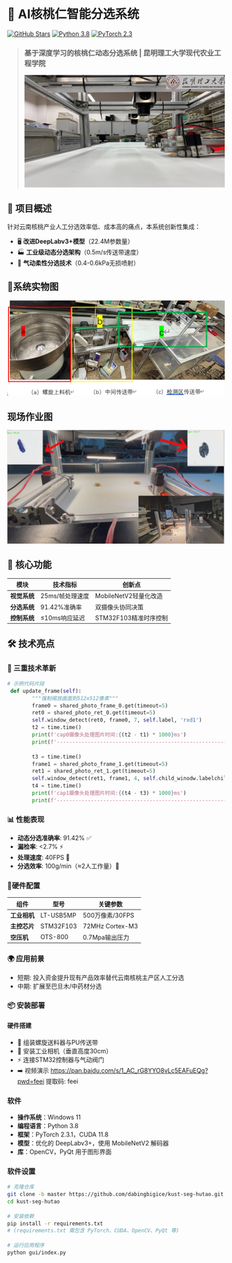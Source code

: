 # 🌰 AI核桃仁智能分选系统

[![GitHub Stars](https://img.shields.io/github/stars/dabingbigice/kust-seg-hutao?style=flat-square)](https://github.com/dabingbigice/kust-seg-hutao)
[![Python 3.8](https://img.shields.io/badge/Python-3.8-blue.svg)](https://www.python.org/)
[![PyTorch 2.3](https://img.shields.io/badge/PyTorch-2.3-red.svg)](https://pytorch.org/)

> ### **基于深度学习的核桃仁动态分选系统 | 昆明理工大学现代农业工程学院**
>
> ![](p3.jpg)

## 📖 项目概述

针对云南核桃产业人工分选效率低、成本高的痛点，本系统创新性集成：

- 🖥️ ​**改进DeepLabv3+模型**​（22.4M参数量）
- 🏭 ​**工业级动态分选架构**​（0.5m/s传送带速度）
- 💨 ​**气动柔性分选技术**​（0.4-0.6kPa无损喷射）

## 🤖系统实物图
![](p1.jpg)
## 现场作业图
![](p2.jpg)
## 🚀 核心功能

| 模块         | 技术指标        | 创新点                |
| ------------ | --------------- | --------------------- |
| **视觉系统**​ | 25ms/帧处理速度 | MobileNetV2轻量化改造 |
| **分选系统**​ | 91.42%准确率    | 双摄像头协同决策      |
| **控制系统**​ | ≤10ms响应延迟   | STM32F103精准时序控制 |

## 🛠️ 技术亮点

### 🌟 三重技术革新

```python
# 示例代码片段
 def update_frame(self):
        """强制缩放画面到512x512像素"""
        frame0 = shared_photo_frame_0.get(timeout=5)
        ret0 = shared_photo_ret_0.get(timeout=5)
        self.window_detect(ret0, frame0, 7, self.label, 'rxd1')
        t2 = time.time()
        print(f'cap0摄像头处理图片时间:{(t2 - t1) * 1000}ms')
        print(f'-----------------------------------------------------------------------')

        t3 = time.time()
        frame1 = shared_photo_frame_1.get(timeout=5)
        ret1 = shared_photo_ret_1.get(timeout=5)
        self.window_detect(ret1, frame1, 4, self.child_winodw.labelchild, 'rxd2')
        t4 = time.time()
        print(f'cap1摄像头处理图片时间:{(t4 - t3) * 1000}ms')
        print(f'-----------------------------------------------------------------------')

```


### 📊 性能表现

- **动态分选准确率**: 91.42% ✅
- **漏检率**: <2.7% ⚡
- **处理速度**: 40FPS 🚀
- **分选效率**: 100g/min（≈2人工作量）👥

### 🎨硬件配置

| 组件         | 型号      | 关键参数        |
| ------------ | --------- | --------------- |
| **工业相机**​ | LT-USB5MP | 500万像素/30FPS |
| **主控芯片**​ | STM32F103 | 72MHz Cortex-M3 |
| **空压机**​   | OTS-800   | 0.7Mpa输出压力  |

### 🌍 应用前景

- 短期: 投入资金提升现有产品效率替代云南核桃主产区人工分选
- 中期: 扩展至巴旦木/中药材分选

### 📦 安装部署

#### 硬件搭建

- 🔩 组装螺旋送料器与PU传送带
- 📸 安装工业相机（垂直高度30cm）
- ⚡ 连接STM32控制器与气动阀门
- ➡️ 视频演示  https://pan.baidu.com/s/1_AC_rG8YYO8vLc5EAFuEQg?pwd=feei 提取码: feei 

### 软件
- **操作系统**​：Windows 11
- **编程语言**​：Python 3.8
- **框架**​：PyTorch 2.3.1，CUDA 11.8
- **模型**​：优化的 DeepLabv3+，使用 MobileNetV2 解码器
- **库**​：OpenCV，PyQt 用于图形界面

### 软件设置
```bash
# 克隆仓库
git clone -b master https://github.com/dabingbigice/kust-seg-hutao.git
cd kust-seg-hutao

# 安装依赖
pip install -r requirements.txt
# (requirements.txt 需包含 PyTorch、CUDA、OpenCV、PyQt 等)

# 运行应用程序
python gui/index.py
```